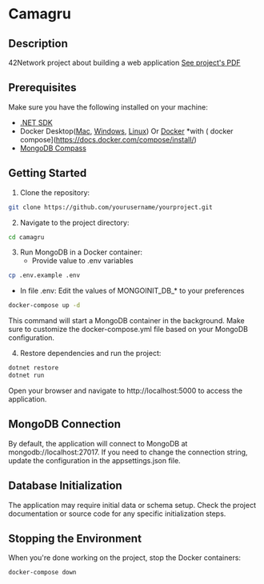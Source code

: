 # Camagru
## Description
42Network project about building a web application
[See project's PDF](/en.subject.pdf)

## Prerequisites
Make sure you have the following installed on your machine:
- [.NET SDK](https://dotnet.microsoft.com/en-us/download)
- Docker Desktop([Mac](https://docs.docker.com/desktop/install/mac-install/), [Windows](https://docs.docker.com/desktop/install/windows-install/), [Linux](https://docs.docker.com/desktop/install/linux-install/)) Or [Docker](https://docs.docker.com/engine/install/) *with ( docker compose](https://docs.docker.com/compose/install/)
- [MongoDB Compass](https://www.mongodb.com/try/download/compass)

## Getting Started
1. Clone the repository:
```bash
git clone https://github.com/yourusername/yourproject.git
```
2. Navigate to the project directory:
```bash
cd camagru
```
3. Run MongoDB in a Docker container:
	- Provide value to .env variables
```bash
cp .env.example .env
```
- In file .env: Edit the values of MONGOINIT_DB_* to your preferences

```bash
docker-compose up -d
```
This command will start a MongoDB container in the background. Make sure to customize the docker-compose.yml file based on your MongoDB configuration.

4. Restore dependencies and run the project:
```bash
dotnet restore
dotnet run
```
Open your browser and navigate to http://localhost:5000 to access the application.

## MongoDB Connection
By default, the application will connect to MongoDB at mongodb://localhost:27017. If you need to change the connection string, update the configuration in the appsettings.json file.

## Database Initialization
The application may require initial data or schema setup. Check the project documentation or source code for any specific initialization steps.

## Stopping the Environment
When you're done working on the project, stop the Docker containers:

```bash
docker-compose down
```
